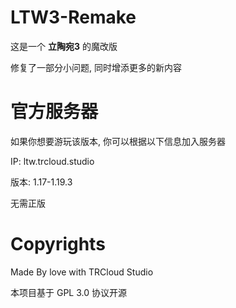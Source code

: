 # LTW3-Remake

这是一个 **立陶宛3** 的魔改版

修复了一部分小问题, 同时增添更多的新内容

# 官方服务器

如果你想要游玩该版本, 你可以根据以下信息加入服务器

IP: ltw.trcloud.studio

版本: 1.17-1.19.3

无需正版

# Copyrights

Made By love with TRCloud Studio

本项目基于 GPL 3.0 协议开源
